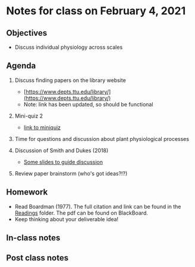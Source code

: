 # Notes for class on February 4, 2021

## Objectives
* Discuss individual physiology across scales

## Agenda
1. Discuss finding papers on the library website
	- [https://www.depts.ttu.edu/library/](https://www.depts.ttu.edu/library/)
	- Note: link has been updated, so should be functional
	
2. Mini-quiz 2
	- [link to miniquiz](../MiniQuizzes/miniquiz2_02.04.2021.md)
3. Time for questions and discussion about plant physiological processes
4. Discussion of Smith and Dukes (2018)
	- [Some slides to guide discussion](../Readings/Lecture_slides/slides_02.04.2021.pdf)
5. Review paper brainstorm (who's got ideas?!?)

## Homework
- Read Boardman (1977). The full citation and link can be found in the 
[Readings](../Readings) folder. The pdf can be found on BlackBoard.
- Keep thinking about your deliverable idea!

## In-class notes

## Post class notes
